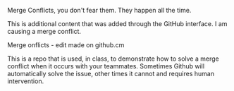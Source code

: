 Merge Conflicts, you don't fear them. They happen all the time.

This is additional content that was added through the GitHub interface. I am causing a merge conflict.

Merge onflicts - edit made on github.cm

This is a repo that is used, in class, to demonstrate how to solve a merge conflict when it occurs with your teammates. Sometimes Github will automatically solve the issue, other times it cannot and requires human intervention.
